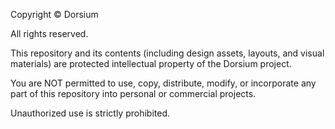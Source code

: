 Copyright © Dorsium

All rights reserved.

This repository and its contents (including design assets, layouts, and visual materials) are protected intellectual property of the Dorsium project.

You are NOT permitted to use, copy, distribute, modify, or incorporate any part of this repository into personal or commercial projects.

Unauthorized use is strictly prohibited.
